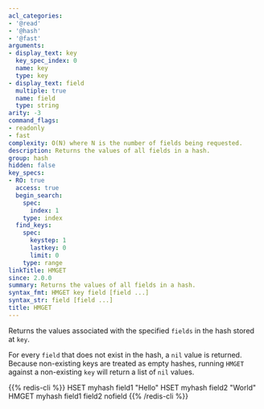 ```yaml
---
acl_categories:
- '@read'
- '@hash'
- '@fast'
arguments:
- display_text: key
  key_spec_index: 0
  name: key
  type: key
- display_text: field
  multiple: true
  name: field
  type: string
arity: -3
command_flags:
- readonly
- fast
complexity: O(N) where N is the number of fields being requested.
description: Returns the values of all fields in a hash.
group: hash
hidden: false
key_specs:
- RO: true
  access: true
  begin_search:
    spec:
      index: 1
    type: index
  find_keys:
    spec:
      keystep: 1
      lastkey: 0
      limit: 0
    type: range
linkTitle: HMGET
since: 2.0.0
summary: Returns the values of all fields in a hash.
syntax_fmt: HMGET key field [field ...]
syntax_str: field [field ...]
title: HMGET
---
```

Returns the values associated with the specified `fields` in the hash stored at
`key`.

For every `field` that does not exist in the hash, a `nil` value is returned.
Because non-existing keys are treated as empty hashes, running `HMGET` against
a non-existing `key` will return a list of `nil` values.

{{% redis-cli %}}
HSET myhash field1 "Hello"
HSET myhash field2 "World"
HMGET myhash field1 field2 nofield
{{% /redis-cli %}}

